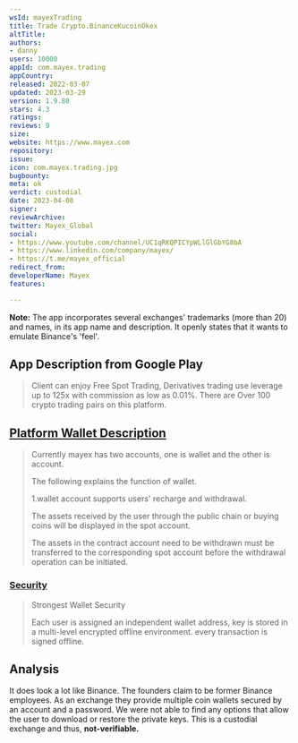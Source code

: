 ```yaml
---
wsId: mayexTrading
title: Trade Crypto.BinanceKucoinOkex
altTitle: 
authors:
- danny
users: 10000
appId: com.mayex.trading
appCountry: 
released: 2022-03-07
updated: 2023-03-29
version: 1.9.80
stars: 4.3
ratings: 
reviews: 9
size: 
website: https://www.mayex.com
repository: 
issue: 
icon: com.mayex.trading.jpg
bugbounty: 
meta: ok
verdict: custodial
date: 2023-04-08
signer: 
reviewArchive: 
twitter: Mayex_Global
social:
- https://www.youtube.com/channel/UC1qRKQPICYpWLlGlGbYG8bA
- https://www.linkedin.com/company/mayex/
- https://t.me/mayex_official
redirect_from: 
developerName: Mayex
features: 

---
```


**Note:** The app incorporates several exchanges' trademarks (more than 20) and names, in its app name and description. It openly states that it wants to emulate Binance's 'feel'.

## App Description from Google Play 

> Client can enjoy Free Spot Trading, Derivatives trading use leverage up to 125x with commission as low as 0.01%. There are Over 100 crypto trading pairs on this platform. 

## [Platform Wallet Description](https://www.mayex.com/article/what-is-wallet) 

> Currently mayex has two accounts, one is wallet and the other is account.
>
> The following explains the function of wallet.
>
> 1.wallet account supports users' recharge and withdrawal.
>
> The assets received by the user through the public chain or  buying coins will be displayed in the spot account.
> 
> The assets in the contract account need to be withdrawn must be transferred to the corresponding spot account before the withdrawal operation can be initiated.

### [Security](https://www.mayex.com/)

> Strongest Wallet Security
>
> Each user is assigned an independent wallet address, key is stored in a multi-level encrypted offline environment. every transaction is signed offline.

## Analysis 

It does look a lot like Binance. The founders claim to be former Binance employees. As an exchange they provide multiple coin wallets secured by an account and a password. We were not able to find any options that allow the user to download or restore the private keys. This is a custodial exchange and thus, **not-verifiable.**
